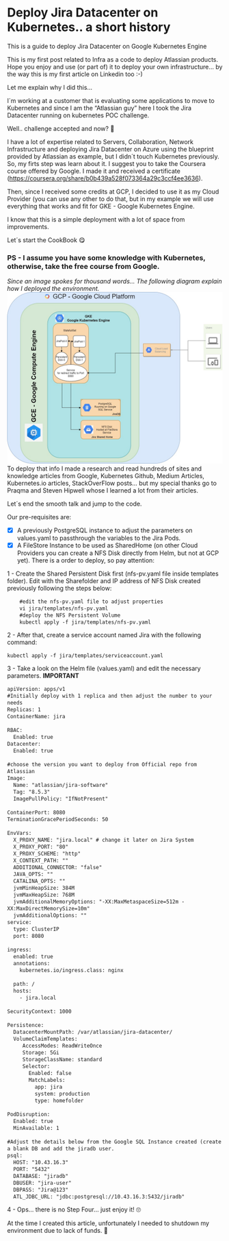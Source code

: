 # Deploy Jira Datacenter on Kubernetes.. a short history
This is a guide to deploy Jira Datacenter on Google Kubernetes Engine

This is my first post related to Infra as a code to deploy Atlassian products. Hope you enjoy and use (or part of) it to deploy your own infrastructure… by the way this is my first article on Linkedin too :-)

Let me explain why I did this…

I´m working at a customer that is evaluating some applications to move to Kubernetes  and since I am the “Atlassian guy” here I took the Jira Datacenter running on kubernetes POC challenge.

Well.. challenge accepted and now? :thinking:

I have a lot of expertise related to Servers, Collaboration, Network Infrastructure and deploying Jira Datacenter on Azure using the blueprint provided by Atlassian as example, but I didn´t touch Kubernetes previously.  So, my firts step was learn about it. I suggest you to take the Coursera course offered by Google. I made it and received a certificate (https://coursera.org/share/b0b439a528f073364a29c3ccf4ee3636).

Then, since I received some credits at GCP, I decided to use it as my Cloud Provider (you can use any other to do that, but in my example we will use everything that works and fit for GKE - Google Kubernetes Engine.

I know that this is a simple deployment with a lot of space from improvements.

Let´s start the CookBook :yum:

### PS - I assume you have some knowledge with Kubernetes, otherwise, take the free course from Google.

*Since an image spokes for thousand words... The following diagram explain how I deployed the environment.*
![Kube Diagram](https://github.com/ohanainfo/JiraDC_on_GKE/blob/master/images/Kube-diagram.jpg)
To deploy that info I made a research and read hundreds of sites and knowledge articles from Google, Kubernetes Github, Medium Articles, Kubernetes.io articles, StackOverFlow posts…  but my special thanks go to Praqma and Steven Hipwell whose I learned a lot from their articles. 

Let´s end the smooth talk and jump to the code.

Our pre-requisites are:

- [x] A previously PostgreSQL instance to adjust the parameters on values.yaml to passthrough the variables to the Jira Pods.
- [x] A FileStore Instance to be used as SharedHome (on other Cloud Providers you can create a NFS Disk directly from Helm, but not at GCP yet).
There is a order to deploy, so pay attention:

1 - Create the Shared Persistent Disk first (nfs-pv.yaml file inside templates folder). Edit with the Sharefolder and IP address of NFS Disk created previously following the steps below:
```
    #edit the nfs-pv.yaml file to adjust properties
    vi jira/templates/nfs-pv.yaml
    #deploy the NFS Persistent Volume
    kubectl apply -f jira/templates/nfs-pv.yaml
```
2 - After that, create a service account named Jira with the following command:
```
kubectl apply -f jira/templates/serviceaccount.yaml
```
3 - Take a look on the Helm file (values.yaml) and edit the necessary parameters. **IMPORTANT**
```
apiVersion: apps/v1
#Initially deploy with 1 replica and then adjust the number to your needs
Replicas: 1
ContainerName: jira

RBAC:
  Enabled: true
Datacenter:
  Enabled: true

#choose the version you want to deploy from Official repo from Atlassian
Image:
  Name: "atlassian/jira-software"
  Tag: "8.5.3"
  ImagePullPolicy: "IfNotPresent"

ContainerPort: 8080
TerminationGracePeriodSeconds: 50

EnvVars:
  X_PROXY_NAME: "jira.local" # change it later on Jira System
  X_PROXY_PORT: "80"
  X_PROXY_SCHEME: "http"
  X_CONTEXT_PATH: ""
  ADDITIONAL_CONNECTOR: "false"
  JAVA_OPTS: ""
  CATALINA_OPTS: ""
  jvmMinHeapSize: 384M
  jvmMaxHeapSize: 768M
  jvmAdditionalMemoryOptions: "-XX:MaxMetaspaceSize=512m -XX:MaxDirectMemorySize=10m"
  jvmAdditionalOptions: ""
service:
  type: ClusterIP
  port: 8080

ingress:
  enabled: true
  annotations:
    kubernetes.io/ingress.class: nginx

  path: /
  hosts:
    - jira.local

SecurityContext: 1000

Persistence:
  DatacenterMountPath: /var/atlassian/jira-datacenter/
  VolumeClaimTemplates:
     AccessModes: ReadWriteOnce
     Storage: 5Gi
     StorageClassName: standard
     Selector:
       Enabled: false
       MatchLabels:
         app: jira
         system: production
         type: homefolder

PodDisruption:
  Enabled: true
  MinAvailable: 1

#Adjust the details below from the Google SQL Instance created (create a blank DB and add the jiradb user.
psql:
  HOST: "10.43.16.3"
  PORT: "5432"
  DATABASE: "jiradb"
  DBUSER: "jira-user"
  DBPASS: "Jira@123"
  ATL_JDBC_URL: "jdbc:postgresql://10.43.16.3:5432/jiradb"
```
4 - Ops… there is no Step Four… just enjoy it! :roll_eyes:

At the time I created this article, unfortunately I needed to shutdown my environment due to lack of funds. :money_mouth_face:   

